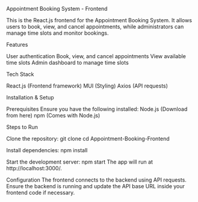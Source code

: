 Appointment Booking System - Frontend

This is the React.js frontend for the Appointment Booking System. It allows users to book, view, and cancel appointments, while administrators can manage time slots and monitor bookings.

Features

User authentication 
Book, view, and cancel appointments
View available time slots
Admin dashboard to manage time slots 

Tech Stack

React.js (Frontend framework)
MUI (Styling)
Axios (API requests)

Installation & Setup

Prerequisites
Ensure you have the following installed:
Node.js (Download from here)
npm (Comes with Node.js)

Steps to Run

Clone the repository:
git clone <your-frontend-repo-url>
cd Appointment-Booking-Frontend

Install dependencies:
npm install

Start the development server:
npm start
The app will run at http://localhost:3000/.

Configuration
The frontend connects to the backend using API requests. Ensure the backend is running and update the API base URL inside your frontend code if necessary.



